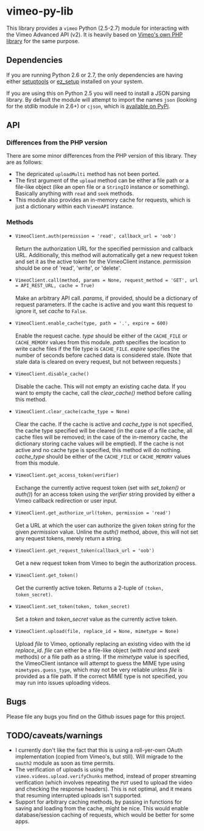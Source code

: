 # vimeo-py-lib

This library provides a `vimeo` Python (2.5-2.7) module for interacting with the
Vimeo Advanced API (v2). It is heavily based on
[Vimeo's own PHP library](https://github.com/vimeo/vimeo-php-lib) for the same
purpose.

## Dependencies

If you are running Python 2.6 or 2.7, the only dependencies are having either
[setuptools](https://pypi.python.org/pypi/setuptools) or
[ez_setup](https://pypi.python.org/pypi/ez_setup) installed on your system.

If you are using this on Python 2.5 you will need to install a JSON parsing
library. By default the module will attempt to import the names `json` (looking
for the stdlib module in 2.6+) or `cjson`, which is
[available on PyPi](https://pypi.python.org/pypi/python-cjson).

## API

### Differences from the PHP version

There are some minor differences from the PHP version of this library. They are
as follows:

* The depricated `uploadMulti` method has not been ported.
* The first argument of the `upload` method can be either a file path or a
  file-like object (like an open file or a `StringIO` instance or something).
  Basically anything with `read` and `seek` methods.
* This module also provides an in-memory cache for requests, which is just a
  dictionary within each `VimeoAPI` instance.

### Methods

* `VimeoClient.auth(permission = 'read', callback_url = 'oob')`
  <br><br>
  Return the authorization URL for the specified permission and callback URL.
  Additionally, this method will automatically get a new request token and set
  it as the active token for the VimeoClient instance. *permission* should be
  one of 'read', 'write', or 'delete'.

* `VimeoClient.call(method, params = None, request_method = 'GET',
  url = API_REST_URL, cache = True)`<br><br>
  Make an arbitrary API call. *params*, if provided, should be a dictionary of 
  request parameters. If the cache is active and you want this request to ignore
  it, set *cache* to `False`.

* `VimeoClient.enable_cache(type, path = '.', expire = 600)`
  <br><br>
  Enable the request cache. *type* should be either of the `CACHE_FILE` or
  `CACHE_MEMORY` values from this module. *path* specifies the location to write
  cache files if the file type is `CACHE_FILE`. *expire* specifies the number of
  seconds before cached data is considered stale. (Note that stale data is
  cleared on every request, but not between requests.)

* `VimeoClient.disable_cache()`
  <br><br>
  Disable the cache. This will not empty an existing cache data. If you want to
  empty the cache, call the *clear_cache()* method before calling this method.

* `VimeoClient.clear_cache(cache_type = None)`
  <br><br>
  Clear the cache. If the cache is active and *cache_type* is not specified, the
  cache type specified will be cleared (in the case of a file cache, all cache
  files will be removed; in the case of the in-memory cache, the dictionary
  storing cache values will be emptied). If the cache is not active and no cache
  type is specified, this method will do nothing. *cache_type* should be either
  of the `CACHE_FILE` or `CACHE_MEMORY` values from this module.

* `VimeoClient.get_access_token(verifier)`
  <br><br>
  Exchange the currently active request token (set with *set_token()* or
  *auth()*) for an access token using the *verifier* string provided by either a
  Vimeo callback redirection or user input.

* `VimeoClient.get_authorize_url(token, permission = 'read')`
  <br><br>
  Get a URL at which the user can authorize the given *token* string for the 
  given *permission* value. Unline the *auth()* method, above, this will not set
  any request tokens, merely return a string.

* `VimeoClient.get_request_token(callback_url = 'oob')`
  <br><br>
  Get a new request token from Vimeo to begin the authorization process.

* `VimeoClient.get_token()`
  <br><br>
  Get the currently active token. Returns a 2-tuple of `(token, token_secret)`.

* `VimeoClient.set_token(token, token_secret)`
  <br><br>
  Set a *token* and *token_secret* value as the currently active token.

* `VimeoClient.upload(file, replace_id = None, mimetype = None)`
  <br><br>
  Upload *file* to Vimeo, optionally replacing an existing video with the id
  *replace_id*. *file* can either be a file-like object (with *read* and *seek*
  methods) or a file path as a string. If the *mimetype* value is specified, the
  VimeoClient isntance will attempt to guess the MIME type using
  `mimetypes.guess_type`, which may not be very reliable unless *file* is
  provided as a file path. If the correct MIME type is not specified, you may
  run into issues uploading videos.

## Bugs

Please file any bugs you find on the Github issues page for this project.

## TODO/caveats/warnings

* I currently don't like the fact that this is using a roll-yer-own OAuth
  implementation (copied from Vimeo's, but still). Will migrade to the `oauth2`
  module as soon as time permits.
* The verification of uploads is using the `vimeo.videos.upload.verifyChunks`
  method, instead of proper streaming verification (which involves repeating the
  `PUT` used to upload the video and checking the response headers). This is not
  optimal, and it means that resuming interrupted uploads isn't supported.
* Support for arbitrary caching methods, by passing in functions for saving and
  loading from the cache, might be nice. This would enable database/session
  caching of requests, which would be better for some apps.